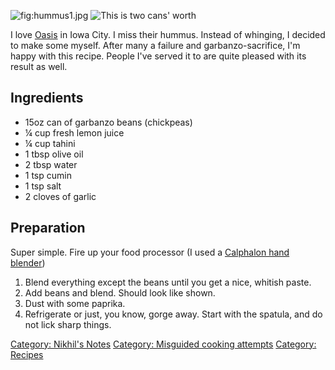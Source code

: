![](hummus1.jpg "fig:hummus1.jpg") ![This is two cans'
worth](hummus2.jpg "fig:This is two cans' worth")

I love [Oasis](http://oasisfalafel.com/index.html) in Iowa City. I miss
their hummus. Instead of whinging, I decided to make some myself. After
many a failure and garbanzo-sacrifice, I'm happy with this recipe.
People I've served it to are quite pleased with its result as well.

Ingredients
-----------

-   15oz can of garbanzo beans (chickpeas)
-   ¼ cup fresh lemon juice
-   ¼ cup tahini
-   1 tbsp olive oil
-   2 tbsp water
-   1 tsp cumin
-   1 tsp salt
-   2 cloves of garlic

Preparation
-----------

Super simple. Fire up your food processor (I used a [Calphalon hand
blender](http://www.amazon.com/Calphalon-Electrics-Immersion-Hand-Blender/dp/B005NGQWYE))

1.  Blend everything except the beans until you get a nice,
    whitish paste.
2.  Add beans and blend. Should look like shown.
3.  Dust with some paprika.
4.  Refrigerate or just, you know, gorge away. Start with the spatula,
    and do not lick sharp things.

[Category: Nikhil's Notes](Category:_Nikhil's_Notes "wikilink")
[Category: Misguided cooking
attempts](Category:_Misguided_cooking_attempts "wikilink") [Category:
Recipes](Category:_Recipes "wikilink")
